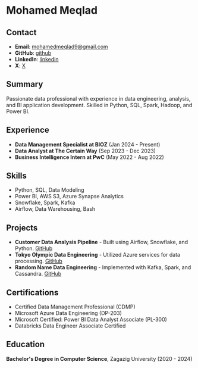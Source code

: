 # Mohamed Meqlad

## Contact
- **Email**: mohamedmeqlad9@gmail.com
- **GitHub**: [github](https://github.com/mohamedmeqlad99)
- **LinkedIn**: [linkedin](https://www.linkedin.com/in/mohamedmeqlad/)
- **X**: [X](https://x.com/mohamedmeqlad99)

## Summary
Passionate data professional with experience in data engineering, analysis, and BI application development. Skilled in Python, SQL, Spark, Hadoop, and Power BI.

## Experience
- **Data Management Specialist at BIOZ** (Jan 2024 - Present)
- **Data Analyst at The Certain Way** (Sep 2023 - Dec 2023)
- **Business Intelligence Intern at PwC** (May 2022 - Aug 2022)

## Skills
- Python, SQL, Data Modeling
- Power BI, AWS S3, Azure Synapse Analytics
- Snowflake, Spark, Kafka
- Airflow, Data Warehousing, Bash

## Projects
- **Customer Data Analysis Pipeline** - Built using Airflow, Snowflake, and Python. [GitHub](https://github.com/mohamedmeqlad99/cutomer_analytics_pipeline)
- **Tokyo Olympic Data Engineering** - Utilized Azure services for data processing. [GitHub](https://github.com/mohamedmm9/Tokyo_olympic/tree/main)
- **Random Name Data Engineering** - Implemented with Kafka, Spark, and Cassandra. [GitHub](https://github.com/mohamedmm9/random-name-data-engineering-project)

## Certifications
- Certified Data Management Professional (CDMP)
- Microsoft Azure Data Engineering (DP-203)
- Microsoft Certified: Power BI Data Analyst Associate (PL-300)
- Databricks Data Engineer Associate Certified

## Education
**Bachelor's Degree in Computer Science**, Zagazig University (2020 - 2024)
